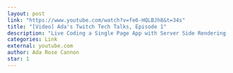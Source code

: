 ```yaml
---
layout: post
link: "https://www.youtube.com/watch?v=fe6-HQLBJh8&t=34s"
title: "[Video] Ada's Twitch Tech Talks, Episode 1"
description: "Live Coding a Single Page App with Server Side Rendering making use of ES Modules and HyperHTML for importing templates in the browser and in the node server."
categories: Link
external: youtube.com
author: Ada Rose Cannon
star: 1
---
```

